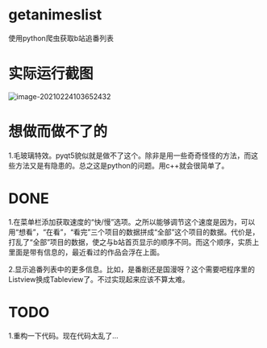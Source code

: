 # getanimeslist

使用python爬虫获取b站追番列表

# 实际运行截图

![image-20210224103652432](https://markdown-1301395878.cos.ap-nanjing.myqcloud.com/img/20210224103702.png)

# 想做而做不了的
1.毛玻璃特效。pyqt5貌似就是做不了这个。除非是用一些奇奇怪怪的方法，而这些方法又是有隐患的。总之这是python的问题。用c++就会很简单了。

# DONE
1.在菜单栏添加获取速度的“快/慢”选项。之所以能够调节这个速度是因为，可以用“想看”，“在看”，“看完”三个项目的数据拼成“全部”这个项目的数据。代价是，打乱了“全部”项目的数据，使之与b站首页显示的顺序不同。而这个顺序，实质上里面是带有信息的，最近看过的作品会浮在上面。

2.显示追番列表中的更多信息。比如，是番剧还是国漫呀？这个需要吧程序里的Listview换成Tableview了。不过实现起来应该不算太难。

# TODO
1.重构一下代码。现在代码太乱了...

